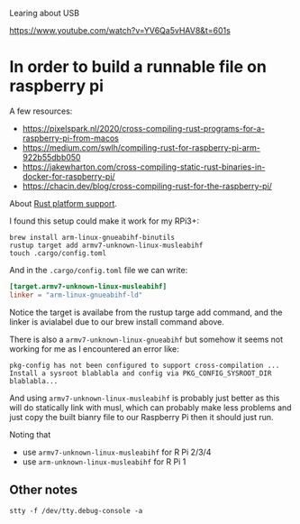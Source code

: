 Learing about USB

https://www.youtube.com/watch?v=YV6Qa5vHAV8&t=601s

# In order to build a runnable file on raspberry pi
A few resources:
* https://pixelspark.nl/2020/cross-compiling-rust-programs-for-a-raspberry-pi-from-macos
* https://medium.com/swlh/compiling-rust-for-raspberry-pi-arm-922b55dbb050
* https://jakewharton.com/cross-compiling-static-rust-binaries-in-docker-for-raspberry-pi/
* https://chacin.dev/blog/cross-compiling-rust-for-the-raspberry-pi/

About [Rust platform support](https://doc.rust-lang.org/nightly/rustc/platform-support.html).

I found this setup could make it work for my RPi3+:
```
brew install arm-linux-gnueabihf-binutils
rustup target add armv7-unknown-linux-musleabihf
touch .cargo/config.toml
```

And in the `.cargo/config.toml` file we can write:

```toml
[target.armv7-unknown-linux-musleabihf]
linker = "arm-linux-gnueabihf-ld"
```

Notice the target is availabe from the rustup targe add command, and the linker is avialabel due to our
brew install command above.

There is also a `armv7-unknown-linux-gnueabihf` but somehow it seems not working for me as I encountered an error like:

```
pkg-config has not been configured to support cross-compilation ... Install a sysroot blablabla and config via PKG_CONFIG_SYSROOT_DIR blablabla...
```

And using `armv7-unknown-linux-musleabihf`
is probably just better as this will do statically link with musl, which can probably make less problems and just copy the built bianry file to our
Raspberry Pi then it should just run.

Noting that
* use `armv7-unknown-linux-musleabihf` for R Pi 2/3/4
* use `arm-unknown-linux-musleabihf` for R Pi 1

## Other notes

```
stty -f /dev/tty.debug-console -a
```